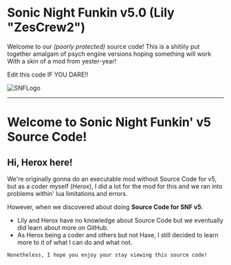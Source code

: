 # Sonic Night Funkin v5.0 (Lily "ZesCrew2")

Welcome to our *(poorly protected)* source code! This is a shitiily put together amalgam of psych engine versions hoping something will work
With a skin of a mod from yester-year!

Edit this code IF YOU DARE!!

![SNFLogo](https://cdn.discordapp.com/attachments/1366820283037651128/1383434072424185926/snf-logo-spin-yay.gif?ex=684ec6e1&is=684d7561&hm=d98d471adbe836070ad559a2951c5288af6a55d74a8106dece1fa19adf0319ec&)

----------------------------------------------------

# Welcome to Sonic Night Funkin' v5 Source Code!

## Hi, Herox here!
We're originally gonna do an executable mod without Source Code for v5, but as a coder myself (*Herox*), I did a lot for the mod for this and we ran into problems within' lua limitations and errors. 

However, when we discovered about doing **Source Code for SNF v5**:
* Lily and Herox have no knowledge about Source Code but we eventually did learn about more on GitHub.
* As Herox being a coder and others but not Haxe, I still decided to learn more to it of what I can do and what not.

`Nonetheless, I hope you enjoy your stay viewing this source code!`
